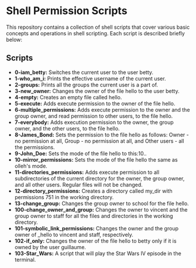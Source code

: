 # Shell Permission Scripts

This repository contains a collection of shell scripts that cover various basic concepts and operations in shell scripting. Each script is described briefly below:

## Scripts

- **0-iam_betty:** Switches the current user to the user betty.
- **1-who_am_i:** Prints the effective username of the current user.
- **2-groups:** Prints all the groups the current user is a part of.
- **3-new_owner:** Changes the owner of the file hello to the user betty.
- **4-empty:** Creates an empty file called hello.
- **5-execute:** Adds execute permission to the owner of the file hello.
- **6-multiple_permissions:** Adds execute permission to the owner and the group owner, and read permission to other users, to the file hello.
- **7-everybody:** Adds execution permission to the owner, the group owner, and the other users, to the file hello.
- **8-James_Bond:** Sets the permission to the file hello as follows: Owner - no permission at all, Group - no permission at all, and Other users - all the permissions.
- **9-John_Doe:** Sets the mode of the file hello to this:10..
- **10-mirror_permissions:** Sets the mode of the file hello the same as olleh's mode.
- **11-directories_permissions:** Adds execute permission to all subdirectories of the current directory for the owner, the group owner, and all other users. Regular files will not be changed.
- **12-directory_permissions:** Creates a directory called my_dir with permissions 751 in the working directory.
- **13-change_group:** Changes the group owner to school for the file hello.
- **100-change_owner_and_group:** Changes the owner to vincent and the group owner to staff for all the files and directories in the working directory.
- **101-symbolic_link_permissions:** Changes the owner and the group owner of _hello to vincent and staff, respectively.
- **102-if_only:** Changes the owner of the file hello to betty only if it is owned by the user guillaume.
- **103-Star_Wars:** A script that will play the Star Wars IV episode in the terminal.
